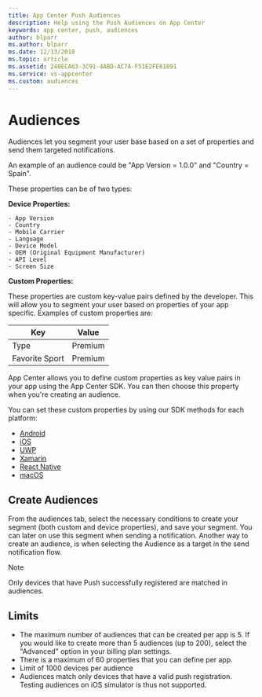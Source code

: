 ```yaml
---
title: App Center Push Audiences
description: Help using the Push Audiences on App Center
keywords: app center, push, audiences
author: blparr
ms.author: blparr
ms.date: 12/13/2018
ms.topic: article
ms.assetid: 240ECA63-3C91-4ABD-AC7A-F51E2FE81891
ms.service: vs-appcenter
ms.custom: audiences
---
```


# Audiences

Audiences let you segment your user base based on a set of properties and send them targeted notifications.

An example of an audience could be "App Version = 1.0.0" and "Country = Spain".

These properties can be of two types:

**Device Properties:**

    - App Version
    - Country
    - Mobile Carrier
    - Language
    - Device Model
    - OEM (Original Equipment Manufacturer)
    - API Level
    - Screen Size

**Custom Properties:**

These properties are custom key-value pairs defined by the developer. This will allow you to segment your user based on properties of your app specific.
Examples of custom properties are:

| Key            | Value   |
| -------------- | ------- |
| Type           | Premium |
| Favorite Sport | Premium |

App Center allows you to define custom properties as key value pairs in your app using the App Center SDK. You can then choose this property when you're creating an audience.

You can set these custom properties by using our SDK methods for each platform:

- [Android](~/sdk/other-apis/android.md#use-custom-properties) 
- [iOS](~/sdk/other-apis/ios.md#use-custom-properties)
- [UWP](~/sdk/other-apis/uwp.md#use-custom-properties)
- [Xamarin](~/sdk/other-apis/xamarin.md#use-custom-properties)
- [React Native](~/sdk/other-apis/react-native.md#use-custom-properties)
- [macOS](~/sdk/other-apis/macos.md#use-custom-properties)

## Create Audiences

From the audiences tab, select the necessary conditions to create your segment (both custom and device properties), and save your segment. You can later on use this segment when sending a notification.
Another way to create an audience, is when selecting the Audience as a target in the send notification flow.

> [!NOTE]
> Only devices that have Push successfully registered are matched in audiences.

## Limits

- The maximum number of audiences that can be created per app is 5. If you would like to create more than 5 audiences (up to 200), select the "Advanced" option in your billing plan settings.
- There is a maximum of 60 properties that you can define per app.
- Limit of 1000 devices per audience
- Audiences match only devices that have a valid push registration. Testing audiences on iOS simulator is thus not supported.
